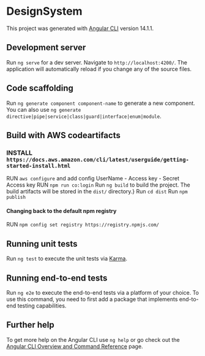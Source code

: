 # DesignSystem

This project was generated with [Angular CLI](https://github.com/angular/angular-cli) version 14.1.1.

## Development server

Run `ng serve` for a dev server. Navigate to `http://localhost:4200/`. The application will automatically reload if you change any of the source files.

## Code scaffolding

Run `ng generate component component-name` to generate a new component. You can also use `ng generate directive|pipe|service|class|guard|interface|enum|module`.

## Build with AWS codeartifacts

### INSTALL `https://docs.aws.amazon.com/cli/latest/userguide/getting-started-install.html`

RUN `aws configure` and add config UserName - Access key - Secret Access key
RUN `npm run co:login`
Run `ng build` to build the project. The build artifacts will be stored in the `dist/` directory.}
Run `cd dist`
Run `npm publish`

#### Changing back to the default npm registry

RUN `npm config set registry https://registry.npmjs.com/`

## Running unit tests

Run `ng test` to execute the unit tests via [Karma](https://karma-runner.github.io).

## Running end-to-end tests

Run `ng e2e` to execute the end-to-end tests via a platform of your choice. To use this command, you need to first add a package that implements end-to-end testing capabilities.

## Further help

To get more help on the Angular CLI use `ng help` or go check out the [Angular CLI Overview and Command Reference](https://angular.io/cli) page.

